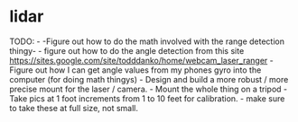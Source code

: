 # lidar

TODO: 
    - -Figure out how to do the math involved with the range detection thingy-
        - figure out how to do the angle detection from this site https://sites.google.com/site/todddanko/home/webcam_laser_ranger 
    - Figure out how I can get angle values from my phones gyro into the computer (for doing math thingys)
    - Design and build a more robust / more precise mount for the laser / camera. 
        - Mount the whole thing on a tripod
        - Take pics at 1 foot increments from 1 to 10 feet for calibration. 
        - make sure to take these at full size, not small. 